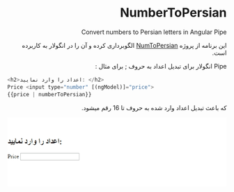 <div dir="rtl">
  
# NumberToPersian
Convert numbers to Persian letters in Angular Pipe

این برنامه از پروژه [NumToPersian](some) الگوبرداری کرده و آن را در انگولار به کاربرده است.

Pipe انگولار برای تبدیل اعداد به حروف ; برای مثال :

<div dir="ltr">
  
```javascript
<h2>اعداد را وارد نمایید: </h2>
Price <input type="number" [(ngModel)]="price">
{{price | numberToPersian}}
```

</div>
  
که باعث تبدیل اعداد وارد شده به حروف تا 16 رقم میشود.
</div>

![alt text](https://raw.githubusercontent.com/EbrahimHamzeh/NumberToPersian/master/demo.gif)
